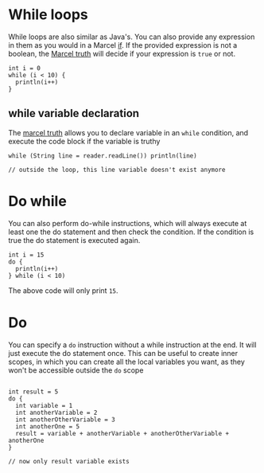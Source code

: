# While loops
While loops are also similar as Java's. You can also provide any expression in them as you would in a Marcel [if](./if-else.md).
If the provided expression is not a boolean, the [Marcel truth](marcel-truth.md) will decide if your expression is `true` or not.

```marcel
int i = 0
while (i < 10) {
  println(i++)
}
```

## while variable declaration
The [marcel truth](marcel-truth.md) allows you to declare variable in an `while` condition, and execute the code block if the variable is truthy
```marcel
while (String line = reader.readLine()) println(line)

// outside the loop, this line variable doesn't exist anymore
```

# Do while
You can also perform do-while instructions, which will always execute at least one the do statement and then check the condition.
If the condition is true the do statement is executed again.

```marcel
int i = 15
do {
  println(i++)
} while (i < 10)
```

The above code will only print `15`.

# Do
You can specify a `do` instruction without a while instruction at the end. It will just execute the do statement once.
This can be useful to create inner scopes, in which you can create all the local variables you want, as they won't be accessible
outside the `do` scope

```marcel

int result = 5
do {
  int variable = 1
  int anotherVariable = 2
  int anotherOtherVariable = 3
  int anotherOne = 5
  result = variable + anotherVariable + anotherOtherVariable + anotherOne
}

// now only result variable exists
```